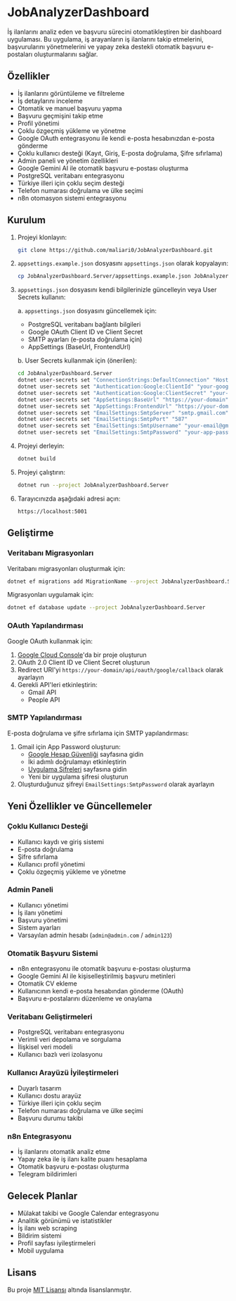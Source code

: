 # JobAnalyzerDashboard

İş ilanlarını analiz eden ve başvuru sürecini otomatikleştiren bir dashboard uygulaması. Bu uygulama, iş arayanların iş ilanlarını takip etmelerini, başvurularını yönetmelerini ve yapay zeka destekli otomatik başvuru e-postaları oluşturmalarını sağlar.

## Özellikler

- İş ilanlarını görüntüleme ve filtreleme
- İş detaylarını inceleme
- Otomatik ve manuel başvuru yapma
- Başvuru geçmişini takip etme
- Profil yönetimi
- Çoklu özgeçmiş yükleme ve yönetme
- Google OAuth entegrasyonu ile kendi e-posta hesabınızdan e-posta gönderme
- Çoklu kullanıcı desteği (Kayıt, Giriş, E-posta doğrulama, Şifre sıfırlama)
- Admin paneli ve yönetim özellikleri
- Google Gemini AI ile otomatik başvuru e-postası oluşturma
- PostgreSQL veritabanı entegrasyonu
- Türkiye illeri için çoklu seçim desteği
- Telefon numarası doğrulama ve ülke seçimi
- n8n otomasyon sistemi entegrasyonu

## Kurulum

1. Projeyi klonlayın:

   ```bash
   git clone https://github.com/maliari0/JobAnalyzerDashboard.git
   ```

2. `appsettings.example.json` dosyasını `appsettings.json` olarak kopyalayın:

   ```bash
   cp JobAnalyzerDashboard.Server/appsettings.example.json JobAnalyzerDashboard.Server/appsettings.json
   ```

3. `appsettings.json` dosyasını kendi bilgilerinizle güncelleyin veya User Secrets kullanın:

   a. `appsettings.json` dosyasını güncellemek için:
      - PostgreSQL veritabanı bağlantı bilgileri
      - Google OAuth Client ID ve Client Secret
      - SMTP ayarları (e-posta doğrulama için)
      - AppSettings (BaseUrl, FrontendUrl)

   b. User Secrets kullanmak için (önerilen):

      ```bash
      cd JobAnalyzerDashboard.Server
      dotnet user-secrets set "ConnectionStrings:DefaultConnection" "Host=your-postgres-host;Database=your-database;Username=your-username;Password=your-password;Port=5432;SSL Mode=Require;Trust Server Certificate=true;"
      dotnet user-secrets set "Authentication:Google:ClientId" "your-google-client-id"
      dotnet user-secrets set "Authentication:Google:ClientSecret" "your-google-client-secret"
      dotnet user-secrets set "AppSettings:BaseUrl" "https://your-domain"
      dotnet user-secrets set "AppSettings:FrontendUrl" "https://your-domain"
      dotnet user-secrets set "EmailSettings:SmtpServer" "smtp.gmail.com"
      dotnet user-secrets set "EmailSettings:SmtpPort" "587"
      dotnet user-secrets set "EmailSettings:SmtpUsername" "your-email@gmail.com"
      dotnet user-secrets set "EmailSettings:SmtpPassword" "your-app-password"
      ```

4. Projeyi derleyin:

   ```bash
   dotnet build
   ```

5. Projeyi çalıştırın:

   ```bash
   dotnet run --project JobAnalyzerDashboard.Server
   ```

6. Tarayıcınızda aşağıdaki adresi açın:

   ```text
   https://localhost:5001
   ```

## Geliştirme

### Veritabanı Migrasyonları

Veritabanı migrasyonları oluşturmak için:

```bash
dotnet ef migrations add MigrationName --project JobAnalyzerDashboard.Server
```

Migrasyonları uygulamak için:

```bash
dotnet ef database update --project JobAnalyzerDashboard.Server
```

### OAuth Yapılandırması

Google OAuth kullanmak için:

1. [Google Cloud Console](https://console.cloud.google.com/)'da bir proje oluşturun
2. OAuth 2.0 Client ID ve Client Secret oluşturun
3. Redirect URI'yi `https://your-domain/api/oauth/google/callback` olarak ayarlayın
4. Gerekli API'leri etkinleştirin:
   - Gmail API
   - People API

### SMTP Yapılandırması

E-posta doğrulama ve şifre sıfırlama için SMTP yapılandırması:

1. Gmail için App Password oluşturun:
   - [Google Hesap Güvenliği](https://myaccount.google.com/security) sayfasına gidin
   - İki adımlı doğrulamayı etkinleştirin
   - [Uygulama Şifreleri](https://myaccount.google.com/apppasswords) sayfasına gidin
   - Yeni bir uygulama şifresi oluşturun
2. Oluşturduğunuz şifreyi `EmailSettings:SmtpPassword` olarak ayarlayın

## Yeni Özellikler ve Güncellemeler

### Çoklu Kullanıcı Desteği

- Kullanıcı kaydı ve giriş sistemi
- E-posta doğrulama
- Şifre sıfırlama
- Kullanıcı profil yönetimi
- Çoklu özgeçmiş yükleme ve yönetme

### Admin Paneli

- Kullanıcı yönetimi
- İş ilanı yönetimi
- Başvuru yönetimi
- Sistem ayarları
- Varsayılan admin hesabı (`admin@admin.com` / `admin123`)

### Otomatik Başvuru Sistemi

- n8n entegrasyonu ile otomatik başvuru e-postası oluşturma
- Google Gemini AI ile kişiselleştirilmiş başvuru metinleri
- Otomatik CV ekleme
- Kullanıcının kendi e-posta hesabından gönderme (OAuth)
- Başvuru e-postalarını düzenleme ve onaylama

### Veritabanı Geliştirmeleri

- PostgreSQL veritabanı entegrasyonu
- Verimli veri depolama ve sorgulama
- İlişkisel veri modeli
- Kullanıcı bazlı veri izolasyonu

### Kullanıcı Arayüzü İyileştirmeleri

- Duyarlı tasarım
- Kullanıcı dostu arayüz
- Türkiye illeri için çoklu seçim
- Telefon numarası doğrulama ve ülke seçimi
- Başvuru durumu takibi

### n8n Entegrasyonu

- İş ilanlarını otomatik analiz etme
- Yapay zeka ile iş ilanı kalite puanı hesaplama
- Otomatik başvuru e-postası oluşturma
- Telegram bildirimleri

## Gelecek Planlar

- Mülakat takibi ve Google Calendar entegrasyonu
- Analitik görünümü ve istatistikler
- İş ilanı web scraping
- Bildirim sistemi
- Profil sayfası iyileştirmeleri
- Mobil uygulama

## Lisans

Bu proje [MIT Lisansı](LICENSE) altında lisanslanmıştır.
